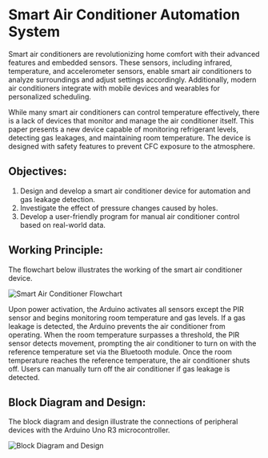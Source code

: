 # Smart Air Conditioner Automation System

Smart air conditioners are revolutionizing home comfort with their advanced features and embedded sensors. These sensors, including infrared, temperature, and accelerometer sensors, enable smart air conditioners to analyze surroundings and adjust settings accordingly. Additionally, modern air conditioners integrate with mobile devices and wearables for personalized scheduling.

While many smart air conditioners can control temperature effectively, there is a lack of devices that monitor and manage the air conditioner itself. This paper presents a new device capable of monitoring refrigerant levels, detecting gas leakages, and maintaining room temperature. The device is designed with safety features to prevent CFC exposure to the atmosphere.

## Objectives:

1. Design and develop a smart air conditioner device for automation and gas leakage detection.
2. Investigate the effect of pressure changes caused by holes.
3. Develop a user-friendly program for manual air conditioner control based on real-world data.

## Working Principle:

The flowchart below illustrates the working of the smart air conditioner device.

![Smart Air Conditioner Flowchart](https://user-images.githubusercontent.com/102232692/160223949-8eb07d27-ae3e-4d18-bffd-acedaa356179.png)

Upon power activation, the Arduino activates all sensors except the PIR sensor and begins monitoring room temperature and gas levels. If a gas leakage is detected, the Arduino prevents the air conditioner from operating. When the room temperature surpasses a threshold, the PIR sensor detects movement, prompting the air conditioner to turn on with the reference temperature set via the Bluetooth module. Once the room temperature reaches the reference temperature, the air conditioner shuts off. Users can manually turn off the air conditioner if gas leakage is detected.

## Block Diagram and Design:

The block diagram and design illustrate the connections of peripheral devices with the Arduino Uno R3 microcontroller.

![Block Diagram and Design](https://user-images.githubusercontent.com/102232692/160223988-4ba49f2b-d305-428e-84f9-d7c33c210e0e.png)
